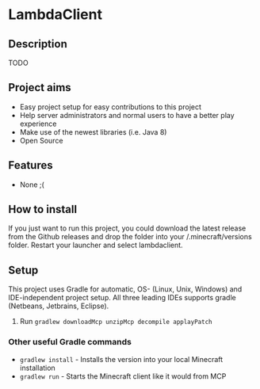 # LambdaClient

## Description

TODO

## Project aims

* Easy project setup for easy contributions to this project
* Help server administrators and normal users to have a better play experience
* Make use of the newest libraries (i.e. Java 8)
* Open Source

## Features

* None ;(

## How to install 

If you just want to run this project, you could download the latest release from the Github releases and drop the
folder into your /.minecraft/versions folder. Restart your launcher and select lambdaclient.

## Setup

This project uses Gradle for automatic, OS- (Linux, Unix, Windows) and IDE-independent project setup. 
All three leading IDEs supports gradle (Netbeans, Jetbrains, Eclipse). 

1. Run `gradlew downloadMcp unzipMcp decompile applayPatch`

### Other useful Gradle commands

* `gradlew install` - Installs the version into your local Minecraft installation
* `gradlew run` - Starts the Minecraft client like it would from MCP